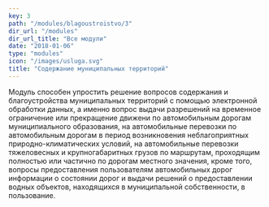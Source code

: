 ```yaml
---
key: 3
path: "/modules/blagoustroistvo/3"
dir_url: "/modules"
dir_url_title: "Все модули"
date: "2018-01-06"
type: "modules"
icon: "/images/usluga.svg"
title: "Содержание муниципальных территорий"
---
```


Модуль способен упростить решение вопросов содержания и благоустройства муниципальных территорий с помощью электронной обработки данных, а именно вопрос выдачи разрешений на временное ограничение или прекращение движени по автомобильным дорогам муниципиального образования, на автомобильные перевозки по автомобильным дорогам в период возникновения неблагоприятных природно-климатических условий, на автомобильные перевозки тяжеловесных и крупногабаритных грузов по маршрутам, проходящим полностью или частично по дорогам местного значения, кроме того, вопросы предоставления пользователям автомобильных дорог информации о состоянии дорог и выдачи решений о предоставлении водных объектов, находящихся в муниципальной собственности, в пользование. 